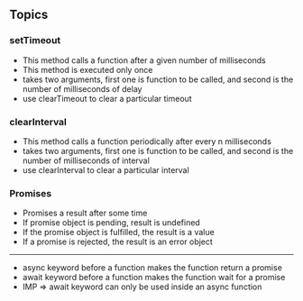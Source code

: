 ## Topics

### setTimeout
- This method calls a function after a given number of milliseconds
- This method is executed only once
- takes two arguments, first one is function to be called, and second is the number of milliseconds of delay
- use clearTimeout to clear a particular timeout

### clearInterval 
- This method calls a function periodically after every n milliseconds
- takes two arguments, first one is function to be called, and second is the number of milliseconds of interval
- use clearInterval to clear a particular interval


### Promises
- Promises a result after some time
- If promise object is pending, result is undefined
- If the promise object is fulfilled, the result is a value
- If a promise is rejected, the result is an error object

--- 
- async keyword before a function makes the function return a promise
- await keyword before a function makes the function wait for a promise
- IMP => await keyword can only be used inside an async function